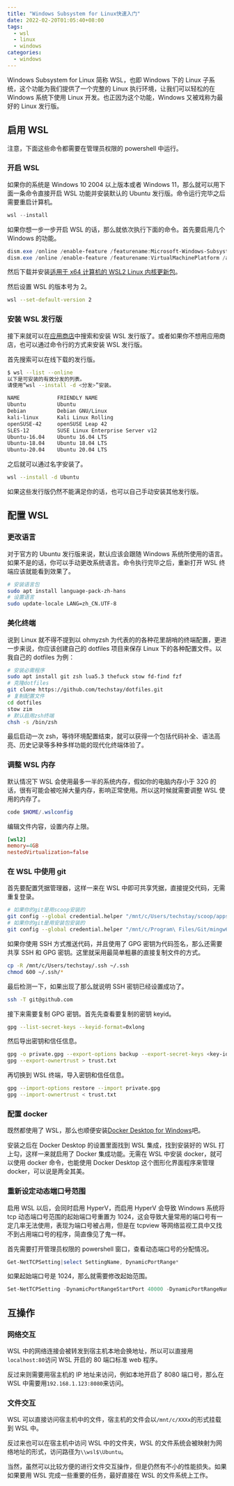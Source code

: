 ```yaml
---
title: "Windows Subsystem for Linux快速入门"
date: 2022-02-20T01:05:40+08:00
tags:
  - wsl
  - linux
  - windows
categories:
  - windows
---
```


Windows Subsystem for Linux 简称 WSL，也即 Windows 下的 Linux 子系统，这个功能为我们提供了一个完整的 Linux 执行环境，让我们可以轻松的在 Windows 系统下使用 Linux 开发。也正因为这个功能，Windows 又被戏称为最好的 Linux 发行版。

## 启用 WSL

注意，下面这些命令都需要在管理员权限的 powershell 中运行。

### 开启 WSL

如果你的系统是 Windows 10 2004 以上版本或者 Windows 11，那么就可以用下面一条命令直接开启 WSL 功能并安装默认的 Ubuntu 发行版。命令运行完毕之后需要重启计算机。

```powershell
wsl --install
```

如果你想一步一步开启 WSL 的话，那么就依次执行下面的命令。首先要启用几个 Windows 的功能。

```powershell
dism.exe /online /enable-feature /featurename:Microsoft-Windows-Subsystem-Linux /all /norestart
dism.exe /online /enable-feature /featurename:VirtualMachinePlatform /all /norestart
```

然后下载并安装[适用于 x64 计算机的 WSL2 Linux 内核更新包](https://wslstorestorage.blob.core.windows.net/wslblob/wsl_update_x64.msi)。

然后设置 WSL 的版本号为 2。

```sh
wsl --set-default-version 2
```

### 安装 WSL 发行版

接下来就可以在[应用商店](https://aka.ms/wslstore)中搜索和安装 WSL 发行版了。或者如果你不想用应用商店，也可以通过命令行的方式来安装 WSL 发行版。

首先搜索可以在线下载的发行版。

```sh
$ wsl --list --online
以下是可安装的有效分发的列表。
请使用“wsl --install -d <分发>”安装。

NAME            FRIENDLY NAME
Ubuntu          Ubuntu
Debian          Debian GNU/Linux
kali-linux      Kali Linux Rolling
openSUSE-42     openSUSE Leap 42
SLES-12         SUSE Linux Enterprise Server v12
Ubuntu-16.04    Ubuntu 16.04 LTS
Ubuntu-18.04    Ubuntu 18.04 LTS
Ubuntu-20.04    Ubuntu 20.04 LTS
```

之后就可以通过名字安装了。

```sh
wsl --install -d Ubuntu
```

如果这些发行版仍然不能满足你的话，也可以自己手动安装其他发行版。

## 配置 WSL

### 更改语言

对于官方的 Ubuntu 发行版来说，默认应该会跟随 Windows 系统所使用的语言。如果不是的话，你可以手动更改系统语言。命令执行完毕之后，重新打开 WSL 终端应该就能看到效果了。

```sh
# 安装语言包
sudo apt install language-pack-zh-hans
# 设置语言
sudo update-locale LANG=zh_CN.UTF-8
```

### 美化终端

说到 Linux 就不得不提到以 ohmyzsh 为代表的的各种花里胡哨的终端配置，更进一步来说，你应该创建自己的 dotfiles 项目来保存 Linux 下的各种配置文件。以我自己的 dotfiles 为例：

```sh
# 安装必需程序
sudo apt install git zsh lua5.3 thefuck stow fd-find fzf
# 克隆dotfiles
git clone https://github.com/techstay/dotfiles.git
# 复制配置文件
cd dotfiles
stow zim
# 默认启用zsh终端
chsh -s /bin/zsh
```

最后启动一次 zsh，等待环境配置结束，就可以获得一个包括代码补全、语法高亮、历史记录等多种多样功能的现代化终端体验了。

### 调整 WSL 内存

默认情况下 WSL 会使用最多一半的系统内存，假如你的电脑内存小于 32G 的话，很有可能会被吃掉大量内存，影响正常使用。所以这时候就需要调整 WSL 使用的内存了。

```powershell
code $HOME/.wslconfig
```

编辑文件内容，设置内存上限。

```conf
[wsl2]
memory=4GB
nestedVirtualization=false
```

### 在 WSL 中使用 git

首先要配置凭据管理器，这样一来在 WSL 中即可共享凭据，直接提交代码，无需重复登录。

```sh
# 如果你的git是用scoop安装的
git config --global credential.helper "/mnt/c/Users/techstay/scoop/apps/git-with-openssh/current/mingw64/libexec/git-core/git-credential-manager-core.exe"
# 如果你的git是用安装包安装的
git config --global credential.helper "/mnt/c/Program\ Files/Git/mingw64/libexec/git-core/git-credential-manager-core.exe"
```

如果你使用 SSH 方式推送代码，并且使用了 GPG 密钥为代码签名，那么还需要共享 SSH 和 GPG 密钥。这里就采用最简单粗暴的直接复制文件的方式。

```sh
cp -R /mnt/c/Users/techstay/.ssh ~/.ssh
chmod 600 ~/.ssh/*
```

最后检测一下，如果出现了那么就说明 SSH 密钥已经设置成功了。

```sh
ssh -T git@github.com
```

接下来需要复制 GPG 密钥。首先先查看要复制的密钥 keyid。

```sh
gpg --list-secret-keys --keyid-format=0xlong
```

然后导出密钥和信任信息。

```sh
gpg -o private.gpg --export-options backup --export-secret-keys <key-id>
gpg --export-ownertrust > trust.txt
```

再切换到 WSL 终端，导入密钥和信任信息。

```sh
gpg --import-options restore --import private.gpg
gpg --import-ownertrust < trust.txt
```

### 配置 docker

既然都使用了 WSL，那么也顺便安装[Docker Desktop for Windows](https://desktop.docker.com/win/main/amd64/Docker%20Desktop%20Installer.exe)吧。

安装之后在 Docker Desktop 的设置里面找到 WSL 集成，找到安装好的 WSL 打上勾，这样一来就启用了 Docker 集成功能。无需在 WSL 中安装 docker，就可以使用 docker 命令，也能使用 Docker Desktop 这个图形化界面程序来管理 docker，可以说是两全其美。

### 重新设定动态端口号范围

启用 WSL 以后，会同时启用 HyperV，而启用 HyperV 会导致 Windows 系统将 tcp 动态端口号范围的起始端口号重置为 1024，这会导致大量常用的端口号有一定几率无法使用，表现为端口号被占用，但是在 tcpview 等网络监视工具中又找不到占用端口号的程序，简直像见了鬼一样。

首先需要打开管理员权限的 powershell 窗口，查看动态端口号的分配情况。

```powershell
Get-NetTCPSetting|select SettingName, DynamicPortRange*
```

如果起始端口号是 1024，那么就需要修改起始范围。

```powershell
Set-NetTCPSetting -DynamicPortRangeStartPort 40000 -DynamicPortRangeNumberOfPorts 10000
```

## 互操作

### 网络交互

WSL 中的网络连接会被转发到宿主机本地会换地址，所以可以直接用`localhost:80`访问 WSL 开启的 80 端口标准 web 程序。

反过来则需要用宿主机的 IP 地址来访问，例如本地开启了 8080 端口号，那么在 WSL 中需要用`192.168.1.123:8080`来访问。

### 文件交互

WSL 可以直接访问宿主机中的文件，宿主机的文件会以`/mnt/c/XXXx`的形式挂载到 WSL 中。

反过来也可以在宿主机中访问 WSL 中的文件夹，WSL 的文件系统会被映射为网络地址的形式，访问路径为`\\wsl$\Ubuntu`。

当然，虽然可以比较方便的进行文件交互操作，但是仍然有不小的性能损失。如果如果要用 WSL 完成一些重要的任务，最好直接在 WSL 的文件系统上工作。

